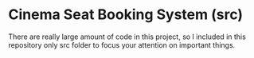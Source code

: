 # Cinema Seat Booking System (src)
There are really large amount of code in this project, so I included in this repository only src folder to focus your attention on important things.

